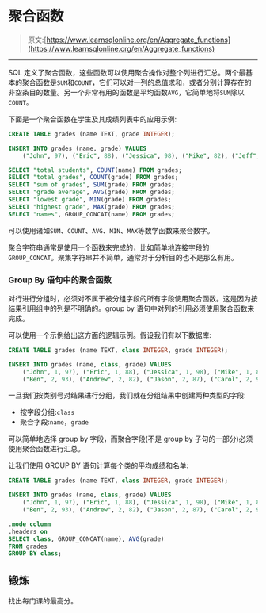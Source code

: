 # 聚合函数

> 原文:[https://www.learnsqlonline.org/en/Aggregate_functions](https://www.learnsqlonline.org/en/Aggregate_functions)

* * *

SQL 定义了聚合函数，这些函数可以使用聚合操作对整个列进行汇总。两个最基本的聚合函数是`SUM`和`COUNT`，它们可以对一列的总值求和，或者分别计算存在的非空条目的数量。另一个非常有用的函数是平均函数`AVG`，它简单地将`SUM`除以`COUNT`。

下面是一个聚合函数在学生及其成绩列表中的应用示例:

```sql
CREATE TABLE grades (name TEXT, grade INTEGER);

INSERT INTO grades (name, grade) VALUES
    ("John", 97), ("Eric", 88), ("Jessica", 98), ("Mike", 82), ("Jeff", NULL);

SELECT "total students", COUNT(name) FROM grades;
SELECT "total grades", COUNT(grade) FROM grades;
SELECT "sum of grades", SUM(grade) FROM grades;
SELECT "grade average", AVG(grade) FROM grades;
SELECT "lowest grade", MIN(grade) FROM grades;
SELECT "highest grade", MAX(grade) FROM grades;
SELECT "names", GROUP_CONCAT(name) FROM grades; 
```

可以使用诸如`SUM`、`COUNT`、`AVG`、`MIN`、`MAX`等数学函数来聚合数字。

聚合字符串通常是使用一个函数来完成的，比如简单地连接字段的`GROUP_CONCAT`。聚集字符串并不简单，通常对于分析目的也不是那么有用。

### Group By 语句中的聚合函数

对行进行分组时，必须对不属于被分组字段的所有字段使用聚合函数。这是因为按结果引用组中的列是不明确的。group by 语句中对列的引用必须使用聚合函数来完成。

可以使用一个示例给出这方面的逻辑示例。假设我们有以下数据库:

```sql
CREATE TABLE grades (name TEXT, class INTEGER, grade INTEGER);

INSERT INTO grades (name, class, grade) VALUES
    ("John", 1, 97), ("Eric", 1, 88), ("Jessica", 1, 98), ("Mike", 1, 82), ("Jeff", 1, NULL),
    ("Ben", 2, 93), ("Andrew", 2, 82), ("Jason", 2, 87), ("Carol", 2, 99), ("Fred", 2, 79); 
```

一旦我们按类别号对结果进行分组，我们就在分组结果中创建两种类型的字段:

*   按字段分组:`class`
*   聚合字段:`name`，`grade`

可以简单地选择 group by 字段，而聚合字段(不是 group by 子句的一部分)必须使用聚合函数进行汇总。

让我们使用 GROUP BY 语句计算每个类的平均成绩和名单:

```sql
CREATE TABLE grades (name TEXT, class INTEGER, grade INTEGER);

INSERT INTO grades (name, class, grade) VALUES
    ("John", 1, 97), ("Eric", 1, 88), ("Jessica", 1, 98), ("Mike", 1, 82), ("Jeff", 1, NULL),
    ("Ben", 2, 93), ("Andrew", 2, 82), ("Jason", 2, 87), ("Carol", 2, 99), ("Fred", 2, 79);

.mode column
.headers on
SELECT class, GROUP_CONCAT(name), AVG(grade)
FROM grades
GROUP BY class; 
```

## 锻炼

找出每门课的最高分。
